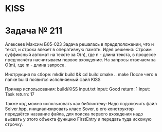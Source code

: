 # KISS
# Задача № 211
Алексеев Максим Б05-023
Задача решалась в преддположении, что и текст, и строка влезет в оперативную память.
Идея решения:
Строим суффиксный автомат на тексте за O(n), где n - длина текста, в процессе предпосчёта насчитываем первое вхождение.
На запросы отвечаем за O(m), где m - длина запроса.

Инструкция по сборе:
mkdir build && cd build
cmake ..
make
После чего в папке build появится исполняемый файл KISS

Пример использования:
build/KISS input.txt
input: Good
return: 1
input: Task
return: 17

Также код можно использовать как библиотеку:
Надо подключить файл Solver.hpp, инициализировать класс Sover, в его конструктор передаётся название файла, для поиска первого вхождения надо вызвать у этого объекта функцию FirstEntry и передать туда искомую строчку.


